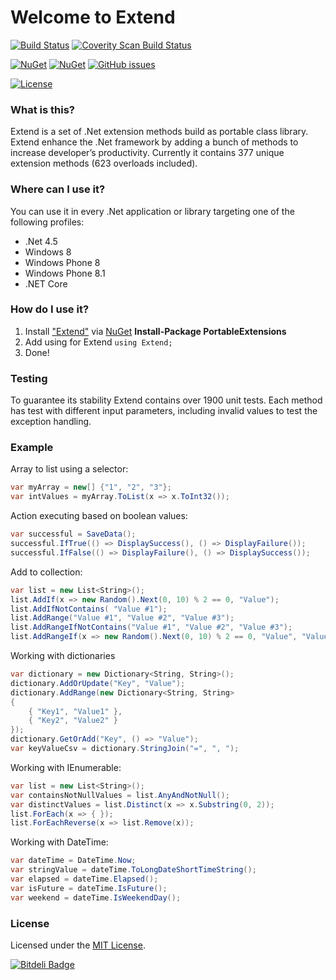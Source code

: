 # Welcome to Extend

[![Build Status](https://ci.appveyor.com/api/projects/status/github/DaveSenn/Extend?svg=true)](https://ci.appveyor.com/project/DaveSenn/Extend/branch/dev)
[![Coverity Scan Build Status](https://scan.coverity.com/projects/5272/badge.svg)](https://scan.coverity.com/projects/5272)

[![NuGet](https://img.shields.io/nuget/v/Extend.svg)](https://www.nuget.org/packages/Extend)
[![NuGet](https://img.shields.io/nuget/dt/Extend.svg)](https://www.nuget.org/packages/Extend)
[![GitHub issues](https://img.shields.io/github/issues/DaveSenn/Extend.svg)](https://github.com/DaveSenn/Extend/issues)

[![License](http://img.shields.io/:license-mit-blue.svg)](https://raw.githubusercontent.com/DaveSenn/Extend/dev/License.txt)

### What is this?

Extend is a set of .Net extension methods build as portable class library. 
Extend enhance the .Net framework by adding a bunch of methods to increase developer’s productivity.
Currently it contains 377 unique extension methods (623 overloads included).
### Where can I use it?
You can use it in every .Net application or library targeting one of the following profiles:
* .Net 4.5
* Windows 8
* Windows Phone 8
* Windows Phone 8.1
* .NET Core

### How do I use it?
1. Install ["Extend"](http://www.nuget.org/packages/Extend/) via [NuGet](http://nuget.org)
__Install-Package PortableExtensions__
2. Add using for Extend ```using Extend; ```
3. Done!

### Testing
To guarantee its stability Extend contains over 1900 unit tests.
Each method has test with different input parameters, including invalid values to test the exception handling.

### Example

Array to list using a selector:
```csharp
var myArray = new[] {"1", "2", "3"};
var intValues = myArray.ToList(x => x.ToInt32());
```

Action executing based on boolean values:
```csharp
var successful = SaveData();
successful.IfTrue(() => DisplaySuccess(), () => DisplayFailure());
successful.IfFalse(() => DisplayFailure(), () => DisplaySuccess());
```

Add to collection:
```csharp
var list = new List<String>();
list.AddIf(x => new Random().Next(0, 10) % 2 == 0, "Value");
list.AddIfNotContains( "Value #1");
list.AddRange("Value #1", "Value #2", "Value #3");
list.AddRangeIfNotContains("Value #1", "Value #2", "Value #3");
list.AddRangeIf(x => new Random().Next(0, 10) % 2 == 0, "Value", "Value #2", "Value #3");
```

Working with dictionaries
```csharp
var dictionary = new Dictionary<String, String>();
dictionary.AddOrUpdate("Key", "Value");
dictionary.AddRange(new Dictionary<String, String>
{
	{ "Key1", "Value1" },
	{ "Key2", "Value2" }
});
dictionary.GetOrAdd("Key", () => "Value");
var keyValueCsv = dictionary.StringJoin("=", ", ");
```
Working with IEnumerable<T>:
```csharp
var list = new List<String>();
var containsNotNullValues = list.AnyAndNotNull();
var distinctValues = list.Distinct(x => x.Substring(0, 2));
list.ForEach(x => { });
list.ForEachReverse(x => list.Remove(x));
```
Working with DateTime:
```csharp
var dateTime = DateTime.Now;
var stringValue = dateTime.ToLongDateShortTimeString();
var elapsed = dateTime.Elapsed();
var isFuture = dateTime.IsFuture();
var weekend = dateTime.IsWeekendDay();
```

### License
Licensed under the [MIT License](https://raw.githubusercontent.com/DaveSenn/Extend/dev/License.txt).


[![Bitdeli Badge](https://d2weczhvl823v0.cloudfront.net/DaveSenn/extend/trend.png)](https://bitdeli.com/free "Bitdeli Badge")

